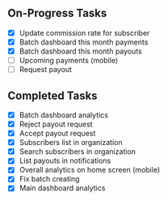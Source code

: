 ## On-Progress Tasks

- [x] Update commission rate for subscriber
- [x] Batch dashboard this month payments
- [x] Batch dashboard this month payouts
- [ ] Upcoming payments (mobile)
- [ ] Request payout

## Completed Tasks

- [x] Batch dashboard analytics
- [x] Reject payout request
- [x] Accept payout request
- [x] Subscribers list in organization
- [x] Search subscribers in organization
- [x] List payouts in notifications
- [x] Overall analytics on home screen (mobile)
- [x] Fix batch creating
- [x] Main dashboard analytics
